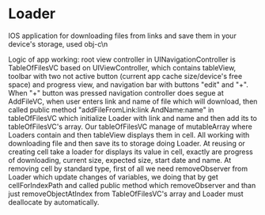 # Loader
IOS application for downloading files from links and save them in your device's storage, used obj-c\n

Logic of app working: root view controller in UINavigationController is TableOfFilesVC based on UIViewController, which contains tableView, toolbar with two not active button (current app cache size/device's free space) and progress view, and navigation bar with buttons "edit" and "+". When "+" button was pressed navigation controller does segue at AddFileVC, when user enters link and name of file which will download, then called public method "addFileFromLink:link AndName:name" in tableOfFilesVC which initialize Loader with link and name and then add its to tableOfFilesVC's array. Our tableOfFilesVC manage of mutableArray where Loaders contain and then tableView displays them in cell.
All working with downloading file and then save its to storage doing Loader. 
At reusing or creating cell take a loader for displays its value in cell, exactly are progress of downloading, current size, expected size, start date and name. At removing cell by standard type, first of all we need removeObserver from Loader which update changes of variables, we doing that by get cellForIndexPath and called public method which removeObserver and than just removeObjectAtIndex from TableOfFilesVC's array and Loader must deallocate by automatically. 
